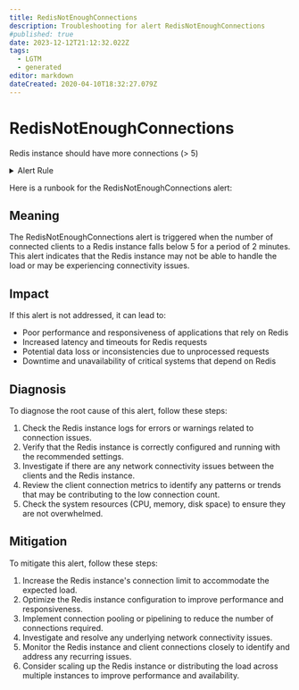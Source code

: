 ```yaml
---
title: RedisNotEnoughConnections
description: Troubleshooting for alert RedisNotEnoughConnections
#published: true
date: 2023-12-12T21:12:32.022Z
tags: 
  - LGTM
  - generated
editor: markdown
dateCreated: 2020-04-10T18:32:27.079Z
---
```


# RedisNotEnoughConnections

Redis instance should have more connections (> 5)

<details>
  <summary>Alert Rule</summary>

{{% rule "redis/oliver006-redis-exporter.yml" "RedisNotEnoughConnections" %}}

{{% comment %}}

```yaml
alert: RedisNotEnoughConnections
expr: redis_connected_clients < 5
for: 2m
labels:
    severity: warning
annotations:
    summary: Redis not enough connections (instance {{ $labels.instance }})
    description: |-
        Redis instance should have more connections (> 5)
          VALUE = {{ $value }}
          LABELS = {{ $labels }}
    runbook: https://github.com/srerun/prometheus-alerts/blob/main/content/runbooks/oliver006-redis-exporter/RedisNotEnoughConnections.md

```

{{% /comment %}}

</details>


Here is a runbook for the RedisNotEnoughConnections alert:

## Meaning

The RedisNotEnoughConnections alert is triggered when the number of connected clients to a Redis instance falls below 5 for a period of 2 minutes. This alert indicates that the Redis instance may not be able to handle the load or may be experiencing connectivity issues.

## Impact

If this alert is not addressed, it can lead to:

* Poor performance and responsiveness of applications that rely on Redis
* Increased latency and timeouts for Redis requests
* Potential data loss or inconsistencies due to unprocessed requests
* Downtime and unavailability of critical systems that depend on Redis

## Diagnosis

To diagnose the root cause of this alert, follow these steps:

1. Check the Redis instance logs for errors or warnings related to connection issues.
2. Verify that the Redis instance is correctly configured and running with the recommended settings.
3. Investigate if there are any network connectivity issues between the clients and the Redis instance.
4. Review the client connection metrics to identify any patterns or trends that may be contributing to the low connection count.
5. Check the system resources (CPU, memory, disk space) to ensure they are not overwhelmed.

## Mitigation

To mitigate this alert, follow these steps:

1. Increase the Redis instance's connection limit to accommodate the expected load.
2. Optimize the Redis instance configuration to improve performance and responsiveness.
3. Implement connection pooling or pipelining to reduce the number of connections required.
4. Investigate and resolve any underlying network connectivity issues.
5. Monitor the Redis instance and client connections closely to identify and address any recurring issues.
6. Consider scaling up the Redis instance or distributing the load across multiple instances to improve performance and availability.